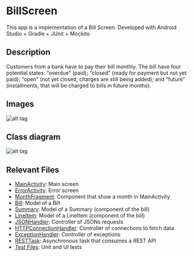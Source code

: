 # BillScreen
This app is a implementation of a Bill Screen. Developed with Android Studio + Gradle + JUnit + Mockito

## Description
Customers from a bank have to pay their bill monthly. The bill have four potential states: “overdue” (paid); ”closed”
(ready for payment but not yet paid); “open” (not yet closed, charges are still being added); and “future” (installments, that will be charged to bills in future months).

## Images
![alt tag](http://i.imgur.com/XDA56Nu.png)

## Class diagram
![alt tag](http://i.imgur.com/YUCJ3cE.jpg?1)

## Relevant Files
- [MainActivity](https://github.com/doisLan/BillScreen/blob/master/app/src/main/java/com/nubank/allan/billscreen/view/MainActivity.java): Main screen
- [ErrorActivity](https://github.com/doisLan/BillScreen/blob/master/app/src/main/java/com/nubank/allan/billscreen/view/ErrorActivity.javaa): Error screen
- [MonthFragment](https://github.com/doisLan/BillScreen/blob/master/app/src/main/java/com/nubank/allan/billscreen/view/fragment/MonthFragment.java): Component that show a month in MainActivity
- [Bill](https://github.com/doisLan/BillScreen/blob/master/app/src/main/java/com/nubank/allan/billscreen/model/Bill.java): Model of a Bill
- [Summary](https://github.com/doisLan/BillScreen/blob/master/app/src/main/java/com/nubank/allan/billscreen/model/Summary.java): Model of a Summary (component of the bill)
- [LineItem](https://github.com/doisLan/BillScreen/blob/master/app/src/main/java/com/nubank/allan/billscreen/model/LineItem.java): Model of a LineItem (component of the bill)
- [JSONHandler](https://github.com/doisLan/BillScreen/blob/master/app/src/main/java/com/nubank/allan/billscreen/controller/handler/HTTPConnectionHandler.java): Controller of JSONs requests
- [HTTPConnectionHandler](https://github.com/doisLan/BillScreen/blob/master/app/src/main/java/com/nubank/allan/billscreen/controller/handler/HTTPConnectionHandler.java): Controller of connections to fetch data
- [ExceptionHandler](https://github.com/doisLan/BillScreen/blob/master/app/src/main/java/com/nubank/allan/billscreen/controller/handler/ExceptionHandler.java): Controller of exceptions
- [RESTTask](https://github.com/doisLan/BillScreen/blob/master/app/src/main/java/com/nubank/allan/billscreen/controller/task/RESTTask.java): Asynchronous task that consumes a REST API
- [Test Files](https://github.com/doisLan/BillScreen/tree/master/app/src/androidTest/java/com/nubank/allan/billscreen): Unit and UI tests
